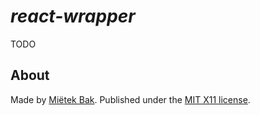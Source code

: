 _react-wrapper_
===============

TODO


About
-----

Made by [Miëtek Bak](https://mietek.io/).  Published under the [MIT X11 license](LICENSE.md).
